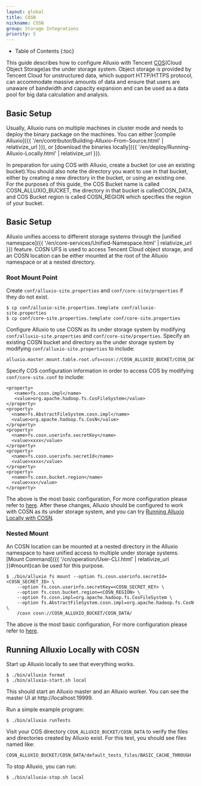 ```yaml
---
layout: global
title: COSN
nickname: COSN
group: Storage Integrations
priority: 5
---
```


* Table of Contents
{:toc}

This guide describes how to configure Alluxio with Tencent [COS](https://cloud.tencent.com/product/cos)(Cloud Object Storage)as the under storage system. Object storage is provided by Tencent Cloud for unstructured data, which support HTTP/HTTPS protocol, can accommodate massive amounts of data and ensure that users are unaware of bandwidth and capacity expansion and can be used as a data pool for big data calculation and analysis.

## Basic Setup

Usually, Alluxio runs on multiple machines in cluster mode and needs to deploy the binary package on the machines. You can either [compile Alluxio]({{ '/en/contributor/Building-Alluxio-From-Source.html' | relativize_url }}), or [download the binaries locally]({{ '/en/deploy/Running-Alluxio-Locally.html' | relativize_url }}).

In preparation for using COS with Alluxio, create a bucket (or use an existing bucket).You should also note the directory you want to use in that bucket, either by creating a new directory in the bucket, or using an existing one. For the purposes of this guide, the COS Bucket name is called COSN_ALLUXIO_BUCKET, the directory in that bucket is calledCOSN_DATA, and COS Bucket region is called COSN_REGION which specifies the region of your bucket.

## Basic Setup

Alluxio unifies access to different storage systems through the [unified namespace]({{ '/en/core-services/Unified-Namespace.html' | relativize_url }}) feature. COSN UFS is used to access Tencent Cloud object storage, and an COSN location can be either mounted at the root of the Alluxio namespace or at a nested directory.

### Root Mount Point

Create `conf/alluxio-site.properties` and `conf/core-site/properties` if they do not exist.

```console
$ cp conf/alluxio-site.properties.template conf/alluxio-site.properties
$ cp conf/core-site.properties.template conf/core-site.properties
```

Configure Alluxio to use COSN as its under storage system by modifying `conf/alluxio-site.properties` and `conf/core-site/properties`.
Specify an existing COSN bucket and directory as the under storage system by modifying
`conf/alluxio-site.properties` to include:

```
alluxio.master.mount.table.root.ufs=cosn://COSN_ALLUXIO_BUCKET/COSN_DATA/
```

Specify COS configuration information in order to access COS by modifying `conf/core-site.conf` to include:

```
<property>
   <name>fs.cosn.impl</name>
   <value>org.apache.hadoop.fs.CosFileSystem</value>
</property>
<property>
  <name>fs.AbstractFileSystem.cosn.impl</name>
  <value>org.apache.hadoop.fs.CosN</value>
</property>
<property>
  <name>fs.cosn.userinfo.secretKey</name>
  <value>xxxx</value>
</property>
<property>
  <name>fs.cosn.userinfo.secretId</name>
  <value>xxxx</value>
</property>
<property>
  <name>fs.cosn.bucket.region</name>
  <value>xx</value>
</property>
```

The above is the most basic configuration, For more configuration please refer to [here](https://hadoop.apache.org/docs/r3.3.0/hadoop-cos/cloud-storage/index.html). After these changes, Alluxio should be configured to work with COSN as its under storage system, and you can try [Running Alluxio Locally with COSN](#running-alluxio-locally-with-cosn).

### Nested Mount

An COSN location can be mounted at a nested directory in the Alluxio namespace to have unified access to multiple under storage systems. [Mount Command]({{ '/cn/operation/User-CLI.html' | relativize_url }}#mount)can be used for this purpose.

```console
$ ./bin/alluxio fs mount --option fs.cosn.userinfo.secretId=<COSN_SECRET_ID> \
    --option fs.cosn.userinfo.secretKey=<COSN_SECRET_KEY> \
    --option fs.cosn.bucket.region=<COSN_REGION> \
    --option fs.cosn.impl=org.apache.hadoop.fs.CosFileSystem \
    --option fs.AbstractFileSystem.cosn.impl=org.apache.hadoop.fs.CosN \
    /cosn cosn://COSN_ALLUXIO_BUCKET/COSN_DATA/
```

The above is the most basic configuration, For more configuration please refer to [here](https://hadoop.apache.org/docs/r3.3.0/hadoop-cos/cloud-storage/index.html).

## Running Alluxio Locally with COSN

Start up Alluxio locally to see that everything works.

```console
$ ./bin/alluxio format
$ ./bin/alluxio-start.sh local
```

This should start an Alluxio master and an Alluxio worker. You can see the master UI at http://localhost:19999.

Run a simple example program:

```console
$ ./bin/alluxio runTests
```

Visit your COS directory `COSN_ALLUXIO_BUCKET/COSN_DATA` to verify the files and directories created by Alluxio exist. For this test, you should see files named like:

```console
COSN_ALLUXIO_BUCKET/COSN_DATA/default_tests_files/BASIC_CACHE_THROUGH
```

To stop Alluxio, you can run:

```console
$ ./bin/alluxio-stop.sh local
```
